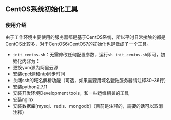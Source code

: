 ## CentOS系统初始化工具

### 使用介绍

由于工作环境主要使用的服务器都是基于CentOS系统，所以平时日常接触的都是CentOS比较多，对于CentOS6/CentOS7的初始化也是做成了一个工具。

-  `init_centos.sh`：无需修改任何配置参数，运行`sh init_centos.sh`即可，初始化内容为：
  -  更换yum源为阿里云源
  -  安装epel源和ntp同步时间
  -  关闭ssh的域名解析功能（可选，如果需要用域名登陆服务器请注释30-36行）
  -  安装python2.7.11
  -  安装开发环境Development tools，和一些运维相关的工具
  -  安装nginx
  -  安装数据库[mysql、redis、mongodb]（目前是注释的，需要的话可以取消注释）


